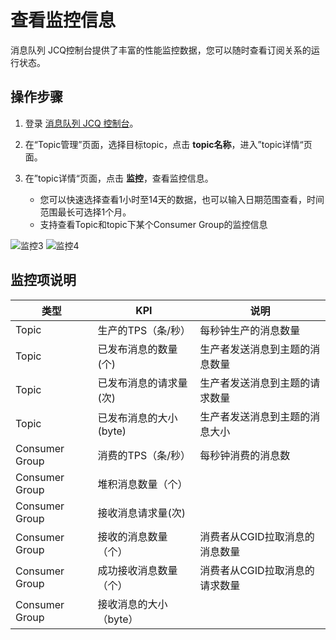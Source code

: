 # 查看监控信息

消息队列 JCQ控制台提供了丰富的性能监控数据，您可以随时查看订阅关系的运行状态。

## 操作步骤
1. 登录 [消息队列 JCQ 控制台](https://jcq-console.jdcloud.com/topics)。
1. 在“Topic管理”页面，选择目标topic，点击 **topic名称**，进入”topic详情“页面。
1. 在”topic详情“页面，点击 **监控**，查看监控信息。



   - 您可以快速选择查看1小时至14天的数据，也可以输入日期范围查看，时间范围最长可选择1个月。
   - 支持查看Topic和topic下某个Consumer Group的监控信息
   
   
![监控3](https://github.com/jdcloudcom/cn/blob/edit/image/Internet-Middleware/Message-Queue/监控-03.png)
![监控4](https://github.com/jdcloudcom/cn/blob/edit/image/Internet-Middleware/Message-Queue/监控-04.png)

## 监控项说明
类型 | KPI | 说明
--- | --- | ---
Topic | 生产的TPS（条/秒）| 每秒钟生产的消息数量|
Topic| 已发布消息的数量(个)|生产者发送消息到主题的消息数量|
Topic|已发布消息的请求量(次)|生产者发送消息到主题的请求数量|
Topic| 已发布消息的大小(byte)|生产者发送消息到主题的消息大小|
Consumer Group| 消费的TPS（条/秒）|每秒钟消费的消息数|
Consumer Group| 堆积消息数量（个）|
Consumer Group| 接收消息请求量(次)|
Consumer Group|接收的消息数量（个）|消费者从CGID拉取消息的消息数量|
Consumer Group|成功接收消息数量（个）|消费者从CGID拉取消息的请求数量|
Consumer Group|接收消息的大小（byte）|

